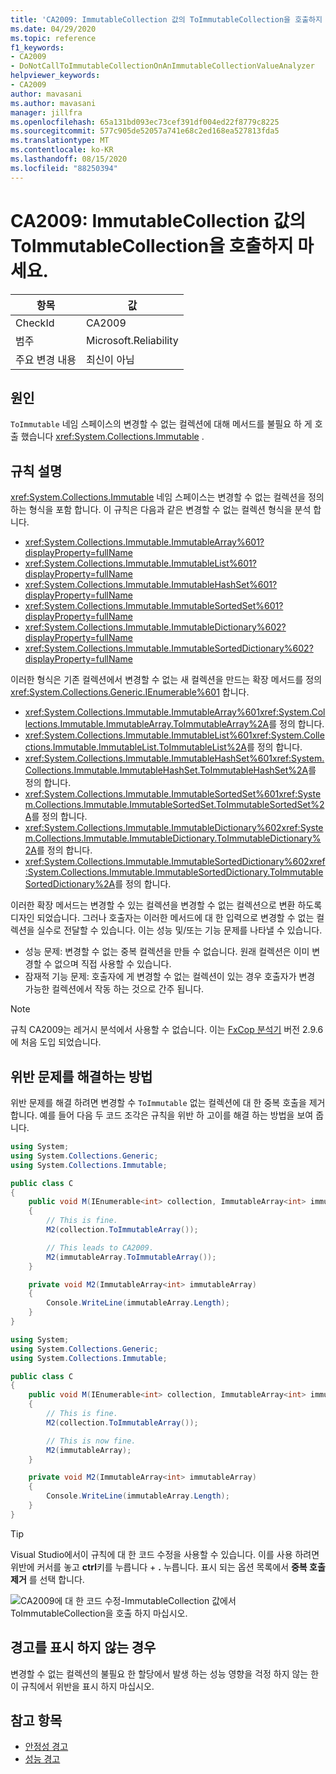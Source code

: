 ```yaml
---
title: 'CA2009: ImmutableCollection 값의 ToImmutableCollection을 호출하지 마세요.'
ms.date: 04/29/2020
ms.topic: reference
f1_keywords:
- CA2009
- DoNotCallToImmutableCollectionOnAnImmutableCollectionValueAnalyzer
helpviewer_keywords:
- CA2009
author: mavasani
ms.author: mavasani
manager: jillfra
ms.openlocfilehash: 65a131bd093ec73cef391df004ed22f8779c8225
ms.sourcegitcommit: 577c905de52057a741e68c2ed168ea527813fda5
ms.translationtype: MT
ms.contentlocale: ko-KR
ms.lasthandoff: 08/15/2020
ms.locfileid: "88250394"
---
```

# <a name="ca2009-do-not-call-toimmutablecollection-on-an-immutablecollection-value"></a>CA2009: ImmutableCollection 값의 ToImmutableCollection을 호출하지 마세요.

|항목|값|
|-|-|
|CheckId|CA2009|
|범주|Microsoft.Reliability|
|주요 변경 내용|최신이 아님|

## <a name="cause"></a>원인

`ToImmutable` 네임 스페이스의 변경할 수 없는 컬렉션에 대해 메서드를 불필요 하 게 호출 했습니다 <xref:System.Collections.Immutable> .

## <a name="rule-description"></a>규칙 설명

<xref:System.Collections.Immutable> 네임 스페이스는 변경할 수 없는 컬렉션을 정의 하는 형식을 포함 합니다. 이 규칙은 다음과 같은 변경할 수 없는 컬렉션 형식을 분석 합니다.

- <xref:System.Collections.Immutable.ImmutableArray%601?displayProperty=fullName>
- <xref:System.Collections.Immutable.ImmutableList%601?displayProperty=fullName>
- <xref:System.Collections.Immutable.ImmutableHashSet%601?displayProperty=fullName>
- <xref:System.Collections.Immutable.ImmutableSortedSet%601?displayProperty=fullName>
- <xref:System.Collections.Immutable.ImmutableDictionary%602?displayProperty=fullName>
- <xref:System.Collections.Immutable.ImmutableSortedDictionary%602?displayProperty=fullName>

이러한 형식은 기존 컬렉션에서 변경할 수 없는 새 컬렉션을 만드는 확장 메서드를 정의 <xref:System.Collections.Generic.IEnumerable%601> 합니다.

- <xref:System.Collections.Immutable.ImmutableArray%601><xref:System.Collections.Immutable.ImmutableArray.ToImmutableArray%2A>를 정의 합니다.
- <xref:System.Collections.Immutable.ImmutableList%601><xref:System.Collections.Immutable.ImmutableList.ToImmutableList%2A>를 정의 합니다.
- <xref:System.Collections.Immutable.ImmutableHashSet%601><xref:System.Collections.Immutable.ImmutableHashSet.ToImmutableHashSet%2A>를 정의 합니다.
- <xref:System.Collections.Immutable.ImmutableSortedSet%601><xref:System.Collections.Immutable.ImmutableSortedSet.ToImmutableSortedSet%2A>를 정의 합니다.
- <xref:System.Collections.Immutable.ImmutableDictionary%602><xref:System.Collections.Immutable.ImmutableDictionary.ToImmutableDictionary%2A>를 정의 합니다.
- <xref:System.Collections.Immutable.ImmutableSortedDictionary%602><xref:System.Collections.Immutable.ImmutableSortedDictionary.ToImmutableSortedDictionary%2A>를 정의 합니다.

이러한 확장 메서드는 변경할 수 있는 컬렉션을 변경할 수 없는 컬렉션으로 변환 하도록 디자인 되었습니다. 그러나 호출자는 이러한 메서드에 대 한 입력으로 변경할 수 없는 컬렉션을 실수로 전달할 수 있습니다. 이는 성능 및/또는 기능 문제를 나타낼 수 있습니다.

- 성능 문제: 변경할 수 없는 중복 컬렉션을 만들 수 없습니다. 원래 컬렉션은 이미 변경할 수 없으며 직접 사용할 수 있습니다.
- 잠재적 기능 문제: 호출자에 게 변경할 수 없는 컬렉션이 있는 경우 호출자가 변경 가능한 컬렉션에서 작동 하는 것으로 간주 됩니다.

> [!NOTE]
> 규칙 CA2009는 레거시 분석에서 사용할 수 없습니다. 이는 [FxCop 분석기](https://www.nuget.org/packages/Microsoft.CodeAnalysis.FxCopAnalyzers) 버전 2.9.6에 처음 도입 되었습니다.

## <a name="how-to-fix-violations"></a>위반 문제를 해결하는 방법

위반 문제를 해결 하려면 변경할 수 `ToImmutable` 없는 컬렉션에 대 한 중복 호출을 제거 합니다. 예를 들어 다음 두 코드 조각은 규칙을 위반 하 고이를 해결 하는 방법을 보여 줍니다.

```csharp
using System;
using System.Collections.Generic;
using System.Collections.Immutable;

public class C
{
    public void M(IEnumerable<int> collection, ImmutableArray<int> immutableArray)
    {
        // This is fine.
        M2(collection.ToImmutableArray());

        // This leads to CA2009.
        M2(immutableArray.ToImmutableArray());
    }

    private void M2(ImmutableArray<int> immutableArray)
    {
        Console.WriteLine(immutableArray.Length);
    }
}
```

```csharp
using System;
using System.Collections.Generic;
using System.Collections.Immutable;

public class C
{
    public void M(IEnumerable<int> collection, ImmutableArray<int> immutableArray)
    {
        // This is fine.
        M2(collection.ToImmutableArray());

        // This is now fine.
        M2(immutableArray);
    }

    private void M2(ImmutableArray<int> immutableArray)
    {
        Console.WriteLine(immutableArray.Length);
    }
}
```

> [!TIP]
> Visual Studio에서이 규칙에 대 한 코드 수정을 사용할 수 있습니다. 이를 사용 하려면 위반에 커서를 놓고 **ctrl**키를 누릅니다 + **.** 누릅니다. 표시 되는 옵션 목록에서 **중복 호출 제거** 를 선택 합니다.
>
> ![CA2009에 대 한 코드 수정-ImmutableCollection 값에서 ToImmutableCollection을 호출 하지 마십시오.](media/ca2009-codefix.png)

## <a name="when-to-suppress-warnings"></a>경고를 표시 하지 않는 경우

변경할 수 없는 컬렉션의 불필요 한 할당에서 발생 하는 성능 영향을 걱정 하지 않는 한이 규칙에서 위반을 표시 하지 마십시오.

## <a name="see-also"></a>참고 항목

- [안정성 경고](reliability-warnings.md)
- [성능 경고](performance-warnings.md)
